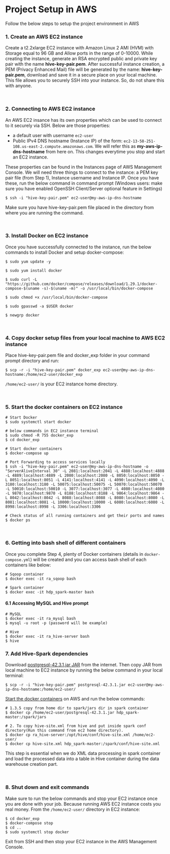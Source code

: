 # Project Setup in AWS

Follow the below steps to setup the project environment in AWS

### 1. Create an AWS EC2 instance
Create a t2.2xlarge EC2 instance with Amazon Linux 2 AMI (HVM) with Storage equal to 96 GB and Allow ports in the range of 0-10000. While creating the instance, generate an RSA encrypted public and private key pair with the name __hive-key-pair.pem__. After successful instance creation, a PEM (Privacy Enhanced Mail) file will be generated by the name: **hive-key-pair.pem**, download and save it in a secure place on your local machine. This file allows you to securely SSH into your instance. So, do not share this with anyone.  

<br />

### 2. Connecting to AWS EC2 instance
An AWS EC2 insance has its own properties which can be used to connect to it securely via SSH. Below are those properties:
- a default user with username `ec2-user`
- Public IPv4 DNS hostname (Instance IP) of the form: `ec2-13-58-251-108.us-east-2.compute.amazonaws.com`. We will refer this as **my-aws-ip-dns-hostname** from here on. This changes everytime you stop and start an EC2 instance. 

These properties can be found in the Instances page of AWS Management Console. We will need three things to connect to the instance: a PEM key pair file (from Step 1), Instance username and Instance IP. Once you have these, run the below command in command prompt (Windows users: make sure you have enabled OpenSSH Client/Server optional feature in Settings)

```
$ ssh -i "hive-key-pair.pem" ec2-user@my-aws-ip-dns-hostname
```

Make sure you have hive-key-pair.pem file placed in the directory from where you are running the command.

<br />

### 3. Install Docker on EC2 instance
Once you have successfully connected to the instance, run the below commands to install Docker and setup docker-compose:
```
$ sudo yum update -y

$ sudo yum install docker

$ sudo curl -L "https://github.com/docker/compose/releases/download/1.29.1/docker-compose-$(uname -s)-$(uname -m)" -o /usr/local/bin/docker-compose

$ sudo chmod +x /usr/local/bin/docker-compose

$ sudo gpasswd -a $USER docker

$ newgrp docker
```

<br />

### 4. Copy docker setup files from your local machine to AWS EC2 instance
Place hive-key-pair.pem file and docker_exp folder in your command prompt directory and run:

```
$ scp -r -i "hive-key-pair.pem" docker_exp ec2-user@my-aws-ip-dns-hostname:/home/ec2-user/docker_exp
```

```/home/ec2-user/``` is your EC2 instance home directory.

<br />

### 5. Start the docker containers on EC2 instance

```
# Start Docker
$ sudo systemctl start docker

# below commands in EC2 instance terminal
$ sudo chmod -R 755 docker_exp
$ cd docker_exp

# Start docker containers
$ docker-compose up

# Port Forwarding to access services locally
$ ssh -i "hive-key-pair.pem" ec2-user@my-aws-ip-dns-hostname -o "ServerAliveInterval 30" -L 2081:localhost:2041 -L 4888:localhost:4888 -L 4889:localhost:4889 -L 2080:localhost:2080 -L 8050:localhost:8050 -L 8051:localhost:8051 -L 4141:localhost:4141 -L 4090:localhost:4090 -L 3180:localhost:3180 -L 50075:localhost:50075 -L 50070:localhost:50070 -L 50010:localhost:50010 -L 3077:localhost:3077 -L 4080:localhost:4080 -L 9870:localhost:9870 -L 8188:localhost:8188 -L 9864:localhost:9864 -L 8042:localhost:8042 -L 8088:localhost:8088 -L 8080:localhost:8080 -L 8081:localhost:8081 -L 10000:localhost:10000 -L 6080:localhost:6080 -L 8998:localhost:8998 -L 3306:localhost:3306

# Check status of all running containers and get their ports and names
$ docker ps
```

<br />

### 6. Getting into bash shell of different containers
Once you complete Step 4, plenty of Docker containers (details in ```docker-compose.yml```) will be created and you can access bash shell of each containers like below:

```
# Sqoop container
$ docker exec -it ra_sqoop bash

# Spark container
$ docker exec -it hdp_spark-master bash
```

#### 6.1 Accessing MySQL and Hive prompt

```
# MySQL
$ docker exec -it ra_mysql bash
$ mysql -u root -p (password will be example)

# Hive
$ docker exec -it ra_hive-server bash
$ hive
```

### 7. Add Hive-Spark dependencies
Download [postgresql-42.3.1.jar JAR](https://jdbc.postgresql.org/download/postgresql-42.3.1.jar) from the internet. Then copy JAR from local machine to EC2 instance by running the below command in your local terminal:

```
$ scp -r -i "hive-key-pair.pem" postgresql-42.3.1.jar ec2-user@my-aws-ip-dns-hostname:/home/ec2-user/
```

[Start the docker containers](#5-start-the-docker-containers-on-ec2-instance) on AWS and run the below commands:

```
# 1.3.5 copy from home dir to spark/jars dir in spark container
$ docker cp /home/ec2-user/postgresql-42.3.1.jar hdp_spark-master:/spark/jars

# 2. To copy hive-site.xml from hive and put inside spark conf directory(Run this command from ec2 home directory).
$ docker cp ra_hive-server:/opt/hive/conf/hive-site.xml /home/ec2-user/
$ docker cp hive-site.xml hdp_spark-master:/spark/conf/hive-site.xml
```

This step is essential when we do XML data processing in spark container and load the processed data into a table in Hive container during the data warehouse creation part.

<br />

### 8. Shut down and exit commands
Make sure to run the below commands and stop your EC2 instance once you are done with your job. Because running AWS EC2 instance costs you real money.
From the ```/home/ec2-user/``` directory in EC2 instance:

```
$ cd docker_exp
$ docker-compose stop
$ cd ..
$ sudo systemctl stop docker
```

Exit from SSH and then stop your EC2 instance in the AWS Management Console.
